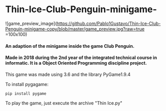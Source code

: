 # Thin-Ice-Club-Penguin-minigame-

![game_preview_image](https://github.com/Pablo1Gustavo/Thin-Ice-Club-Penguin-minigame-copy/blob/master/game_preview.jpg?raw=true =100x100)

#### An adaption of the minigame inside the game Club Penguin.
#### Made in 2018 during the 2nd year of the integrated technical course in informatic. It is a Object Oriented Programming discipline project.


This game was made using 3.6 and the library PyGame1.9.4

To install pygagame:
```
pip install pygame
```

To play the game, just execute the archive "Thin Ice.py"
